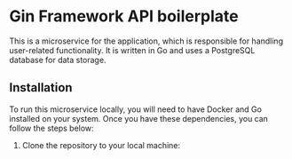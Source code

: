 # Gin Framework API boilerplate

This is a microservice for the application, which is responsible for handling user-related functionality. It is written in Go and uses a PostgreSQL database for data storage.

## Installation

To run this microservice locally, you will need to have Docker and Go installed on your system. Once you have these dependencies, you can follow the steps below:

1. Clone the repository to your local machine:
